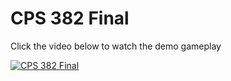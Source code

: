 # CPS 382 Final

Click the video below to watch the demo gameplay

[![CPS 382 Final](https://markdown-videos-api.jorgenkh.no/url?url=https%3A%2F%2Fwww.youtube.com%2Fwatch%3Fv%3DU7LoJ6oCf_0%26ab_channel%3DMarcDeJes%25C3%25BAs)](https://www.youtube.com/watch?v=U7LoJ6oCf_0&ab_channel=MarcDeJes%C3%BAs)
